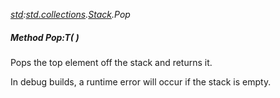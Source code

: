 _[std](../../modules/std/std-module.md):[std.collections](../../modules/std/std-collections.md).[Stack<T>](../../modules/std/std-collections-stack.md).Pop_
##### Method Pop:T(  )
Pops the top element off the stack and returns it.

In debug builds, a runtime error will occur if the stack is empty.
